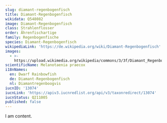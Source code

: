 ```yaml
---
slug: diamant-regenbogenfisch
title: Diamant-Regenbogenfisch
wikidata: Q548082
image: Diamant-Regenbogenfisch
class: Strahlenflosser
order: Ährenfischartige
family: Regenbogenfische
species: Diamant-Regenbogenfisch
wikipediaLink: 'https://de.wikipedia.org/wiki/Diamant-Regenbogenfisch'
images:
  - >-
    https://upload.wikimedia.org/wikipedia/commons/3/3f/Diamant_Regenbogenfisch_(Melanotaenia_praecox).jpg
scientificName: Melanotaenia praecox
i18nNames:
  en: Dwarf Rainbowfish
  de: Diamant-Regenbogenfisch
  nl: Diamantregenboogvis
iucnID: '13074'
iucnLink: 'https://apiv3.iucnredlist.org/api/v3/taxonredirect/13074'
iucnStatus: Q211005
published: false
---
```


I am content.
